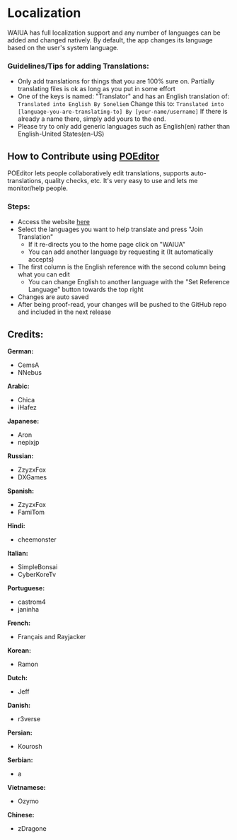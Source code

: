 # Localization
WAIUA has full localization support and any number of languages can be added and changed natively. By default, the app changes its language based on the user's system language.

### Guidelines/Tips for adding Translations:
- Only add translations for things that you are 100% sure on. Partially translating files is ok as long as you put in some effort
- One of the keys is named: "Translator" and has an English translation of:
`Translated into English By Soneliem`
Change this to:
`Translated into [language-you-are-translating-to] By [your-name/username]`
If there is already a name there, simply add yours to the end.
- Please try to only add generic languages such as English(en) rather than English-United States(en-US)

## How to Contribute using [POEditor](https://poeditor.com/join/project?hash=eDxQpoYC9q)
POEditor lets people collaboratively edit translations, supports auto-translations, quality checks, etc. It's very easy to use and lets me monitor/help people.
### Steps:
- Access the website [here](https://poeditor.com/join/project?hash=eDxQpoYC9q)
- Select the languages you want to help translate and press "Join Translation"
  - If it re-directs you to the home page click on "WAIUA"
  - You can add another language by requesting it (It automatically accepts)
- The first column is the English reference with the second column being what you can edit
  - You can change English to another language with the "Set Reference Language" button towards the top right
- Changes are auto saved
- After being proof-read, your changes will be pushed to the GitHub repo and included in the next release

## Credits:
**German:**
- CemsA
- NNebus
  
**Arabic:**
- Chica
- iHafez

**Japanese:**
- Aron
- nepixjp
  
**Russian:**
- ZzyzxFox
- DXGames
  
**Spanish:**
- ZzyzxFox
- FamiTom
  
**Hindi:**
- cheemonster
  
**Italian:**
- SimpleBonsai
- CyberKoreTv
  
**Portuguese:**
- castrom4
- janinha

**French:**
- Français and Rayjacker
  
**Korean:**
- Ramon
  
**Dutch:**
- Jeff
  
**Danish:**
- r3verse
  
**Persian:**
- Kourosh
  
**Serbian:**
- a

**Vietnamese:**
- Ozymo

**Chinese:**
- zDragone
